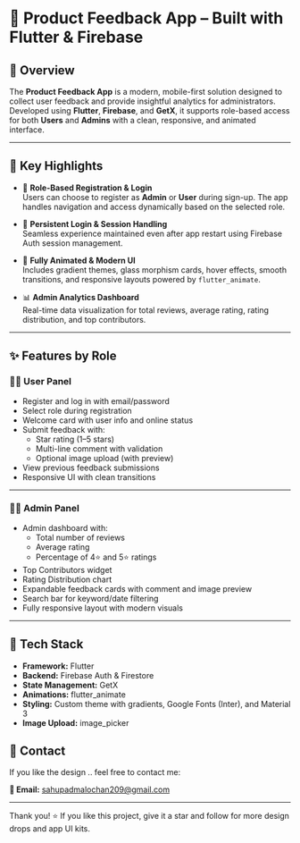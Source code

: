 # 📝 Product Feedback App – Built with Flutter & Firebase

## 📱 Overview

The **Product Feedback App** is a modern, mobile-first solution designed to collect user feedback and provide insightful analytics for administrators.  
Developed using **Flutter**, **Firebase**, and **GetX**, it supports role-based access for both **Users** and **Admins** with a clean, responsive, and animated interface.

---

## 🚀 Key Highlights

- 🔐 **Role-Based Registration & Login**  
  Users can choose to register as **Admin** or **User** during sign-up. The app handles navigation and access dynamically based on the selected role.

- 🔄 **Persistent Login & Session Handling**  
  Seamless experience maintained even after app restart using Firebase Auth session management.

- 🎨 **Fully Animated & Modern UI**  
  Includes gradient themes, glass morphism cards, hover effects, smooth transitions, and responsive layouts powered by `flutter_animate`.

- 📊 **Admin Analytics Dashboard**  
  Real-time data visualization for total reviews, average rating, rating distribution, and top contributors.

---

## ✨ Features by Role

### 🧑‍💻 User Panel

- Register and log in with email/password
- Select role during registration
- Welcome card with user info and online status
- Submit feedback with:
  - Star rating (1–5 stars)
  - Multi-line comment with validation
  - Optional image upload (with preview)
- View previous feedback submissions
- Responsive UI with clean transitions

---

### 👩‍💼 Admin Panel

- Admin dashboard with:
  - Total number of reviews
  - Average rating
  - Percentage of 4⭐ and 5⭐ ratings
- Top Contributors widget
- Rating Distribution chart
- Expandable feedback cards with comment and image preview
- Search bar for keyword/date filtering
- Fully responsive layout with modern visuals

---

## 🧱 Tech Stack

- **Framework:** Flutter 
- **Backend:** Firebase Auth & Firestore
- **State Management:** GetX
- **Animations:** flutter_animate
- **Styling:** Custom theme with gradients, Google Fonts (Inter), and Material 3
- **Image Upload:** image_picker

## 📩 Contact

If you like the design ..  feel free to contact me:

**📧 Email:** sahupadmalochan209@gmail.com

---

Thank you! ⭐ If you like this project, give it a star and follow for more design drops and app UI kits.

